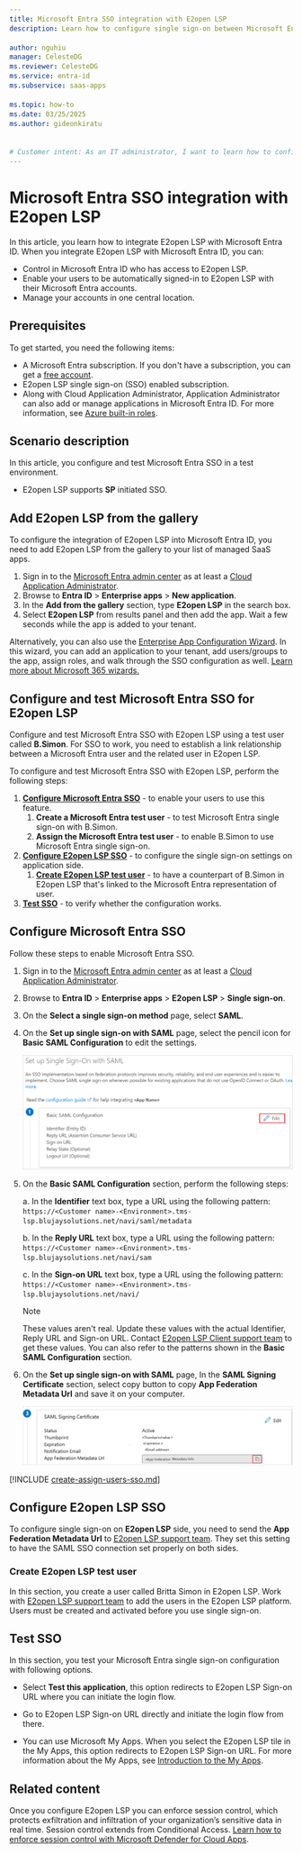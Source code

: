 ```yaml
---
title: Microsoft Entra SSO integration with E2open LSP
description: Learn how to configure single sign-on between Microsoft Entra ID and E2open LSP.

author: nguhiu
manager: CelesteDG
ms.reviewer: CelesteDG
ms.service: entra-id
ms.subservice: saas-apps

ms.topic: how-to
ms.date: 03/25/2025
ms.author: gideonkiratu


# Customer intent: As an IT administrator, I want to learn how to configure single sign-on between Microsoft Entra ID and E2open LSP so that I can control who has access to E2open LSP, enable automatic sign-in with Microsoft Entra accounts, and manage my accounts in one central location.
---
```


# Microsoft Entra SSO integration with E2open LSP

In this article,  you learn how to integrate E2open LSP with Microsoft Entra ID. When you integrate E2open LSP with Microsoft Entra ID, you can:

* Control in Microsoft Entra ID who has access to E2open LSP.
* Enable your users to be automatically signed-in to E2open LSP with their Microsoft Entra accounts.
* Manage your accounts in one central location.

## Prerequisites

To get started, you need the following items:

* A Microsoft Entra subscription. If you don't have a subscription, you can get a [free account](https://azure.microsoft.com/free/).
* E2open LSP single sign-on (SSO) enabled subscription.
* Along with Cloud Application Administrator, Application Administrator can also add or manage applications in Microsoft Entra ID.
For more information, see [Azure built-in roles](~/identity/role-based-access-control/permissions-reference.md).

## Scenario description

In this article,  you configure and test Microsoft Entra SSO in a test environment.

* E2open LSP supports **SP** initiated SSO.

## Add E2open LSP from the gallery

To configure the integration of E2open LSP into Microsoft Entra ID, you need to add E2open LSP from the gallery to your list of managed SaaS apps.

1. Sign in to the [Microsoft Entra admin center](https://entra.microsoft.com) as at least a [Cloud Application Administrator](~/identity/role-based-access-control/permissions-reference.md#cloud-application-administrator).
1. Browse to **Entra ID** > **Enterprise apps** > **New application**.
1. In the **Add from the gallery** section, type **E2open LSP** in the search box.
1. Select **E2open LSP** from results panel and then add the app. Wait a few seconds while the app is added to your tenant.

 Alternatively, you can also use the [Enterprise App Configuration Wizard](https://portal.office.com/AdminPortal/home?Q=Docs#/azureadappintegration). In this wizard, you can add an application to your tenant, add users/groups to the app, assign roles, and walk through the SSO configuration as well. [Learn more about Microsoft 365 wizards.](/microsoft-365/admin/misc/azure-ad-setup-guides)

<a name='configure-and-test-azure-ad-sso-for-e2open-lsp'></a>

## Configure and test Microsoft Entra SSO for E2open LSP

Configure and test Microsoft Entra SSO with E2open LSP using a test user called **B.Simon**. For SSO to work, you need to establish a link relationship between a Microsoft Entra user and the related user in E2open LSP.

To configure and test Microsoft Entra SSO with E2open LSP, perform the following steps:

1. **[Configure Microsoft Entra SSO](#configure-azure-ad-sso)** - to enable your users to use this feature.
    1. **Create a Microsoft Entra test user** - to test Microsoft Entra single sign-on with B.Simon.
    1. **Assign the Microsoft Entra test user** - to enable B.Simon to use Microsoft Entra single sign-on.
1. **[Configure E2open LSP SSO](#configure-e2open-lsp-sso)** - to configure the single sign-on settings on application side.
    1. **[Create E2open LSP test user](#create-e2open-lsp-test-user)** - to have a counterpart of B.Simon in E2open LSP that's linked to the Microsoft Entra representation of user.
1. **[Test SSO](#test-sso)** - to verify whether the configuration works.

<a name='configure-azure-ad-sso'></a>

## Configure Microsoft Entra SSO

Follow these steps to enable Microsoft Entra SSO.

1. Sign in to the [Microsoft Entra admin center](https://entra.microsoft.com) as at least a [Cloud Application Administrator](~/identity/role-based-access-control/permissions-reference.md#cloud-application-administrator).
1. Browse to **Entra ID** > **Enterprise apps** > **E2open LSP** > **Single sign-on**.
1. On the **Select a single sign-on method** page, select **SAML**.
1. On the **Set up single sign-on with SAML** page, select the pencil icon for **Basic SAML Configuration** to edit the settings.

   ![Screenshot shows to edit Basic S A M L Configuration.](common/edit-urls.png "Basic Configuration")

1. On the **Basic SAML Configuration** section, perform the following steps:

    a. In the **Identifier** text box, type a URL using the following pattern:
    `https://<Customer name>-<Environment>.tms-lsp.blujaysolutions.net/navi/saml/metadata`
    
    b. In the **Reply URL** text box, type a URL using the following pattern:
    `https://<Customer name>-<Environment>.tms-lsp.blujaysolutions.net/navi/sam`

    c. In the **Sign-on URL** text box, type a URL using the following pattern:
    `https://<Customer name>-<Environment>.tms-lsp.blujaysolutions.net/navi/`

    > [!NOTE]
	> These values aren't real. Update these values with the actual Identifier, Reply URL and Sign-on URL. Contact [E2open LSP Client support team](mailto:customersupport@e2open.com) to get these values. You can also refer to the patterns shown in the **Basic SAML Configuration** section.

1. On the **Set up single sign-on with SAML** page, In the **SAML Signing Certificate** section, select copy button to copy **App Federation Metadata Url** and save it on your computer.

	![Screenshot shows the Certificate download link.](common/copy-metadataurl.png "Certificate")

<a name='create-an-azure-ad-test-user'></a>

[!INCLUDE [create-assign-users-sso.md](~/identity/saas-apps/includes/create-assign-users-sso.md)]

## Configure E2open LSP SSO

To configure single sign-on on **E2open LSP** side, you need to send the **App Federation Metadata Url** to [E2open LSP support team](mailto:customersupport@e2open.com). They set this setting to have the SAML SSO connection set properly on both sides.

### Create E2open LSP test user

In this section, you create a user called Britta Simon in E2open LSP. Work with [E2open LSP support team](mailto:customersupport@e2open.com) to add the users in the E2open LSP platform. Users must be created and activated before you use single sign-on.

## Test SSO 

In this section, you test your Microsoft Entra single sign-on configuration with following options. 

* Select **Test this application**, this option redirects to E2open LSP Sign-on URL where you can initiate the login flow. 

* Go to E2open LSP Sign-on URL directly and initiate the login flow from there.

* You can use Microsoft My Apps. When you select the E2open LSP tile in the My Apps, this option redirects to E2open LSP Sign-on URL. For more information about the My Apps, see [Introduction to the My Apps](https://support.microsoft.com/account-billing/sign-in-and-start-apps-from-the-my-apps-portal-2f3b1bae-0e5a-4a86-a33e-876fbd2a4510).

## Related content

Once you configure E2open LSP you can enforce session control, which protects exfiltration and infiltration of your organization’s sensitive data in real time. Session control extends from Conditional Access. [Learn how to enforce session control with Microsoft Defender for Cloud Apps](/cloud-app-security/proxy-deployment-any-app).
